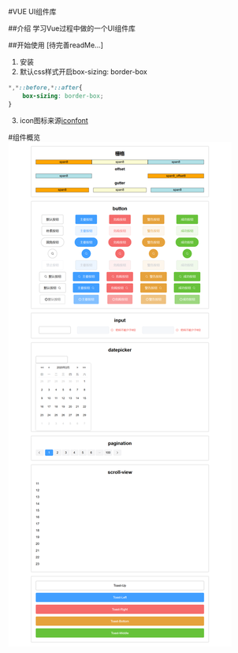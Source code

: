 #VUE UI组件库

##介绍
学习Vue过程中做的一个UI组件库

##开始使用
[待完善readMe...]
1. 安装
2. 默认css样式开启box-sizing: border-box
```scss
*,*::before,*::after{
    box-sizing: border-box;
}
```
3. icon图标来源[iconfont](https://www.iconfont.cn/manage/index?manage_type=myprojects&projectId=1622939)

#组件概览
![alt 目前的组件](/imageForChangeLog/vue-component.png)
